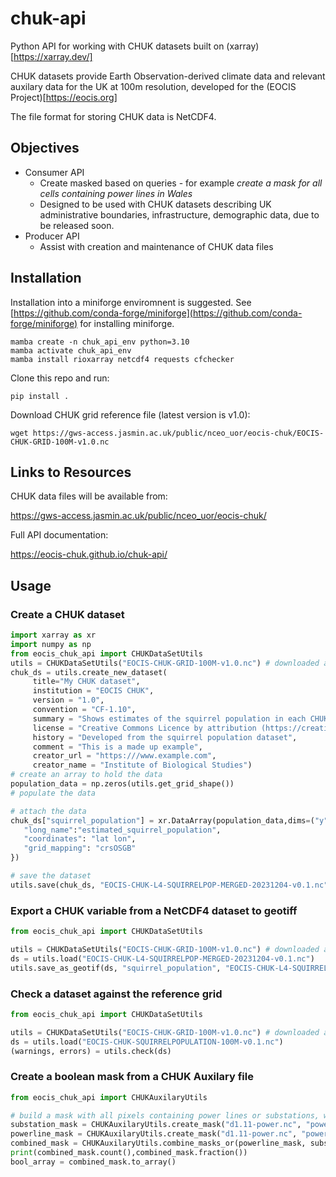 # chuk-api

Python API for working with CHUK datasets built on (xarray)[https://xarray.dev/]

CHUK datasets provide Earth Observation-derived climate data and relevant auxilary data for the UK at 100m resolution, developed for the (EOCIS Project)[https://eocis.org]

The file format for storing CHUK data is NetCDF4.

## Objectives

* Consumer API
  * Create masked based on queries - for example *create a mask for all cells containing power lines in Wales*
  * Designed to be used with CHUK datasets describing UK administrative boundaries, infrastructure, demographic data, due to be released soon.
* Producer API
  * Assist with creation and maintenance of CHUK data files
  
## Installation

Installation into a miniforge enviromnent is suggested.  See [https://github.com/conda-forge/miniforge](https://github.com/conda-forge/miniforge) for installing miniforge.


```
mamba create -n chuk_api_env python=3.10
mamba activate chuk_api_env
mamba install rioxarray netcdf4 requests cfchecker
```

Clone this repo and run:

```
pip install .
```

Download CHUK grid reference file (latest version is v1.0):

```
wget https://gws-access.jasmin.ac.uk/public/nceo_uor/eocis-chuk/EOCIS-CHUK-GRID-100M-v1.0.nc
```

## Links to Resources

CHUK data files will be available from:

https://gws-access.jasmin.ac.uk/public/nceo_uor/eocis-chuk/

Full API documentation:

https://eocis-chuk.github.io/chuk-api/

## Usage

### Create a CHUK dataset

```python
import xarray as xr
import numpy as np
from eocis_chuk_api import CHUKDataSetUtils
utils = CHUKDataSetUtils("EOCIS-CHUK-GRID-100M-v1.0.nc") # downloaded as described above
chuk_ds = utils.create_new_dataset(
     title="My CHUK dataset",
     institution = "EOCIS CHUK",
     version = "1.0",
     convention = "CF-1.10",
     summary = "Shows estimates of the squirrel population in each CHUK grid cell",
     license = "Creative Commons Licence by attribution (https://creativecommons.org/licenses/by/4.0/)",
     history = "Developed from the squirrel population dataset",
     comment = "This is a made up example",
     creator_url = "https:///www.example.com",
     creator_name = "Institute of Biological Studies")
# create an array to hold the data
population_data = np.zeros(utils.get_grid_shape())
# populate the data

# attach the data
chuk_ds["squirrel_population"] = xr.DataArray(population_data,dims=("y","x"), attrs={
   "long_name":"estimated_squirrel_population",
   "coordinates": "lat lon",
   "grid_mapping": "crsOSGB"
})

# save the dataset
utils.save(chuk_ds, "EOCIS-CHUK-L4-SQUIRRELPOP-MERGED-20231204-v0.1.nc")
```

### Export a CHUK variable from a NetCDF4 dataset to geotiff

```python
from eocis_chuk_api import CHUKDataSetUtils

utils = CHUKDataSetUtils("EOCIS-CHUK-GRID-100M-v1.0.nc") # downloaded as described above
ds = utils.load("EOCIS-CHUK-L4-SQUIRRELPOP-MERGED-20231204-v0.1.nc")
utils.save_as_geotif(ds, "squirrel_population", "EOCIS-CHUK-L4-SQUIRRELPOP-MERGED-20231204-v0.1.TIF")
```

### Check a dataset against the reference grid

```python
from eocis_chuk_api import CHUKDataSetUtils

utils = CHUKDataSetUtils("EOCIS-CHUK-GRID-100M-v1.0.nc") # downloaded as described above
ds = utils.load("EOCIS-CHUK-SQUIRRELPOPULATION-100M-v0.1.nc")
(warnings, errors) = utils.check(ds)
```

### Create a boolean mask from a CHUK Auxilary file

```python
from eocis_chuk_api import CHUKAuxilaryUtils

# build a mask with all pixels containing power lines or substations, whatever the voltage
substation_mask = CHUKAuxilaryUtils.create_mask("d1.11-power.nc", "powerline", mask_values="*kV")
powerline_mask = CHUKAuxilaryUtils.create_mask("d1.11-power.nc", "powerline", mask_values="*kV")
combined_mask = CHUKAuxilaryUtils.combine_masks_or(powerline_mask, substation_mask)
print(combined_mask.count(),combined_mask.fraction())
bool_array = combined_mask.to_array()
```




